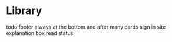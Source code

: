# Library

todo
footer always at the bottom and after many cards
sign in
site explanation box
read status
